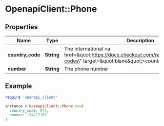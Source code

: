 # OpenapiClient::Phone

## Properties

| Name | Type | Description | Notes |
| ---- | ---- | ----------- | ----- |
| **country_code** | **String** | The international &lt;a href&#x3D;\&quot;https://docs.checkout.com/resources/codes/country-codes\&quot; target&#x3D;\&quot;blank\&quot;&gt;country calling code&lt;/a&gt; | [optional] |
| **number** | **String** | The phone number | [optional] |

## Example

```ruby
require 'openapi_client'

instance = OpenapiClient::Phone.new(
  country_code: 975,
  number: 174217187
)
```

